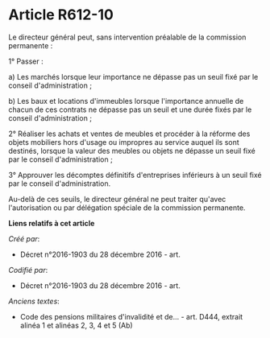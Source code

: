 # Article R612-10

Le directeur général peut, sans intervention préalable de la commission permanente :

1° Passer :

a) Les marchés lorsque leur importance ne dépasse pas un seuil fixé par le conseil d'administration ;

b) Les baux et locations d'immeubles lorsque l'importance annuelle de chacun de ces contrats ne dépasse pas un seuil et une
durée fixés par le conseil d'administration ;

2° Réaliser les achats et ventes de meubles et procéder à la réforme des objets mobiliers hors d'usage ou impropres au
service auquel ils sont destinés, lorsque la valeur des meubles ou objets ne dépasse un seuil fixé par le conseil
d'administration ;

3° Approuver les décomptes définitifs d'entreprises inférieurs à un seuil fixé par le conseil d'administration.

Au-delà de ces seuils, le directeur général ne peut traiter qu'avec l'autorisation ou par délégation spéciale de la
commission permanente.

**Liens relatifs à cet article**

_Créé par_:

  - Décret n°2016-1903 du 28 décembre 2016 - art.

_Codifié par_:

  - Décret n°2016-1903 du 28 décembre 2016 - art.

_Anciens textes_:

  - Code des pensions militaires d'invalidité et de... - art. D444, extrait alinéa 1 et alinéas 2, 3, 4 et 5 (Ab)
